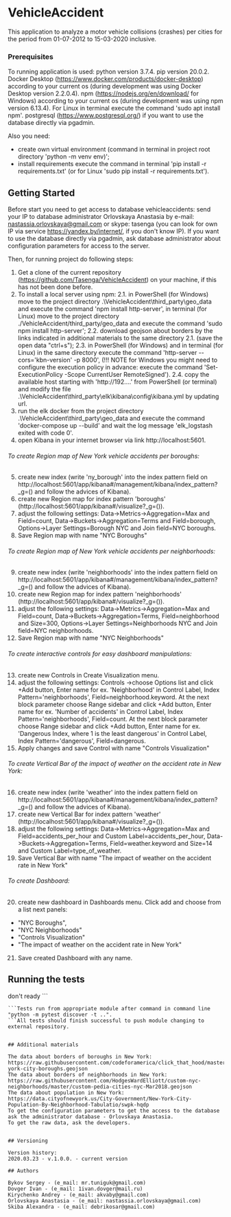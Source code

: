 # VehicleAccident

This application to analyze a motor vehicle collisions (crashes) per cities for the period from 01-07-2012 to 15-03-2020 inclusive.


### Prerequisites

To running application is used:
python version 3.7.4.
pip version 20.0.2.
Docker Desktop (https://www.docker.com/products/docker-desktop) according to your current os (during development was using Docker Desktop version 2.2.0.4).
npm (https://nodejs.org/en/download/ for Windows) according to your current os (during development was using npm version 6.13.4). For Linux in terminal execute the command 'sudo apt install npm'.
postgresql (https://www.postgresql.org/) if you want to use the database directly via pgadmin.

Also you need:
- create own virtual environment (command in terminal in project root directory 'python -m venv env)';
- install requirements execute the command in terminal 'pip install -r requirements.txt' (or for Linux 'sudo pip install -r requirements.txt').


## Getting Started

Before start you need to get access to database vehicleaccidents: send your IP to database administrator Orlovskaya Anastasia by e-mail: nastassia.orlovskaya@gmail.com or skype: tasenga (you can look for own IP via service https://yandex.by/internet/, if you don't know IP).
If you want to use the database directly via pgadmin, ask database administrator about configuration parameters for access to the server.

Then, for running project do following steps:
1. Get a clone of the current repository (https://github.com/Tasenga/VehicleAccident) on your machine, if this has not been done before.
2. To install a local server using npm:
2.1. in PowerShell (for Windows) move to the project directory .\VehicleAccident\third_party\geo_data and execute the command 'npm install http-server',
in terminal (for Linux) move to the project directory ./VehicleAccident/third_party/geo_data and execute the command 'sudo npm install http-server';
2.2. download geojson about borders by the links indicated in additional materials to the same directory 2.1. (save the open data "ctrl+s");
2.3. in PowerShell (for Windows) and in terminal (for Linux) in the same directory execute the command 'http-server --cors='kbn-version' -p 8000',
(!!! NOTE for Windows you might need to configure the execution policy in advance: execute the command 'Set-ExecutionPolicy -Scope CurrentUser RemoteSigned').
2.4. copy the available host starting with 'http://192....' from PowerShell (or terminal) and modify the file .\VehicleAccident\third_party\elk\kibana\config\kibana.yml by updating url.
3.  run the elk docker from the project directory .\VehicleAccident\third_party\geo_data and execute the command 'docker-compose up --build' and wait the log message 'elk_logstash exited with code 0'.
4. open Kibana in your internet browser via link http://localhost:5601.

###### To create Region map of New York vehicle accidents per boroughs:

5. create new index (write 'ny_borough' into the index pattern field on http://localhost:5601/app/kibana#/management/kibana/index_pattern?_g=() and follow the advices of Kibana).
6. create new Region map for index pattern 'boroughs' (http://localhost:5601/app/kibana#/visualize?_g=()).
7. adjust the following settings: Data->Metrics->Aggregation=Max and Field=count, Data->Buckets->Aggregation=Terms and Field=borough, Options->Layer Settings=Borough NYC and Join field=NYC boroughs.
8. Save Region map with name "NYC Boroughs"

###### To create Region map of New York vehicle accidents per neighborhoods:

9. create new index (write 'neighborhoods' into the index pattern field on http://localhost:5601/app/kibana#/management/kibana/index_pattern?_g=() and follow the advices of Kibana).
10. create new Region map for index pattern 'neighborhoods' (http://localhost:5601/app/kibana#/visualize?_g=()).
11. adjust the following settings: Data->Metrics->Aggregation=Max and Field=count, Data->Buckets->Aggregation=Terms, Field=neighborhood and Size=300, Options->Layer Settings=Neighborhoods NYC and Join field=NYC neighborhoods.
12. Save Region map with name "NYC Neighborhoods"

###### To create interactive controls for easy dashboard manipulations:

13. create new Controls in Create Visualization menu.
14. adjust the following settings: Controls ->choose Options list and click +Add button, Enter name for ex. 'Neighborhood' in Control Label, Index Pattern='neighborhoods', Field=neighborhood.keyword. At the next block parameter choose Range sidebar and click +Add button, Enter name for ex. 'Number of accidents' in Control Label, Index Pattern='neighborhoods', Field=count. At the next block parameter choose Range sidebar and click +Add button, Enter name for ex. 'Dangerous Index, where 1 is the least dangerous' in Control Label, Index Pattern='dangerous', Field=dangerous.
15. Apply changes and save Control with name "Controls Visualization"

###### To create Vertical Bar of the impact of weather on the accident rate in New York:

16. create new index (write 'weather' into the index pattern field on http://localhost:5601/app/kibana#/management/kibana/index_pattern?_g=() and follow the advices of Kibana).
17. create new Vertical Bar for index pattern 'weather' (http://localhost:5601/app/kibana#/visualize?_g=()).
18. adjust the following settings: Data->Metrics->Aggregation=Max and Field=accidents_per_hour and Custom Label=accidents_per_hour, Data->Buckets->Aggregation=Terms, Field=weather.keyword and Size=14 and Custom Label=type_of_weather.
19. Save Vertical Bar with name "The impact of weather on the accident rate in New York"

###### To create Dashboard:

20. create new dashboard in Dashboards menu. Click add and choose from a list next panels:

- "NYC Boroughs",
- "NYC Neighborhoods"
- "Controls Visualization"
- "The impact of weather on the accident rate in New York"
21. Save created Dashboard with any name.


## Running the tests

don't ready ```
```unit tests were created with using python module "pytest".
​```Tests run from appropriate module after command in command line "python -m pytest discover -t ..".
​```All tests should finish successful to push module changing to external repository.


## Additional materials

The data about borders of boroughs in New York: https://raw.githubusercontent.com/codeforamerica/click_that_hood/master/public/data/new-york-city-boroughs.geojson
The data about borders of neighborhoods in New York: https://raw.githubusercontent.com/HodgesWardElliott/custom-nyc-neighborhoods/master/custom-pedia-cities-nyc-Mar2018.geojson
The data about population in New York: https://data.cityofnewyork.us/City-Government/New-York-City-Population-By-Neighborhood-Tabulatio/swpk-hqdp
To get the configuration parameters to get the access to the database ask the administrator database - Orlovskaya Anastasia.
To get the raw data, ask the developers.


## Versioning

Version history:
2020.03.23 - v.1.0.0. - current version

## Authors

Bykov Sergey - (e_mail: mr.tuniguk@gmail.com)
Dovger Ivan - (e_mail: 1ivan.dovger@mail.ru)
Kirychenko Andrey - (e_mail: akvaby@gmail.com)
Orlovskaya Anastasia - (e_mail: nastassia.orlovskaya@gmail.com)
Skiba Alexandra - (e_mail: debrikosar@gmail.com)

```